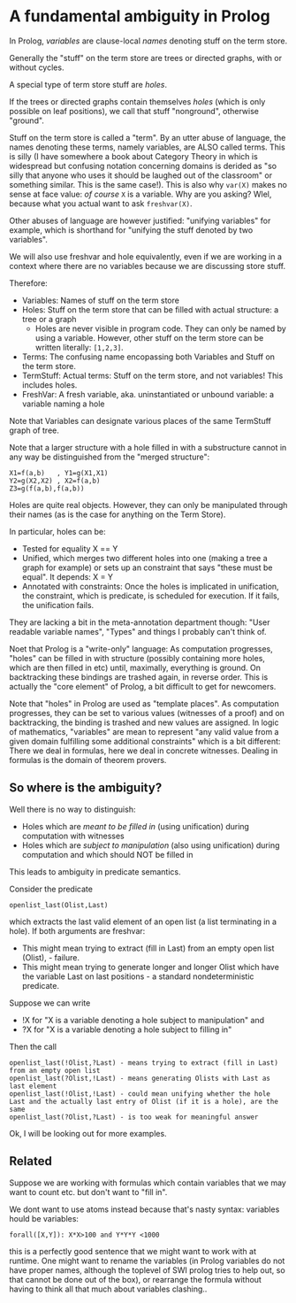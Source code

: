 # A fundamental ambiguity in Prolog

In Prolog, _variables_ are clause-local _names_ denoting stuff on the term store.

Generally the "stuff" on the term store are trees or directed graphs, with or without cycles.

A special type of term store stuff are _holes_.

If the trees or directed graphs contain themselves _holes_ (which is only possible on leaf positions), we call that stuff "nonground", otherwise "ground".

Stuff on the term store is called a "term". By an utter abuse of language, the names denoting these terms, namely variables, are ALSO called terms. This
is silly (I have somewhere a book about Category Theory in which is widespread but confusing notation concerning domains is derided as "so silly
that anyone who uses  it should be laughed out of the classroom" or something similar. This is the same case!). This is also why `var(X)` makes
no sense at face value: _of course_ `X` is a variable. Why are you asking? Wlel, because what you actual want to ask `freshvar(X)`.

Other abuses of language are however justified: "unifying variables" for example, which is shorthand for "unifying the stuff denoted by two variables".

We will also use freshvar and hole equivalently, even if we are working in a context where there are no variables because we are discussing store stuff.

Therefore:

- Variables: Names of stuff on the term store
- Holes: Stuff on the term store that can be filled with actual structure: a tree or a graph
   - Holes are never visible in program code. They can only be named by using a variable. However, other stuff on the term store can be written
     literally: `[1,2,3]`.
- Terms: The confusing name encopassing both Variables and Stuff on the term store.
- TermStuff: Actual terms: Stuff on the term store, and not variables! This includes holes.
- FreshVar: A fresh variable, aka. uninstantiated or unbound variable: a variable naming a hole

Note that Variables can designate various places of the same TermStuff graph of tree.

Note that a larger structure with a hole filled in with a substructure cannot in any way be distinguished from the "merged structure":

```
X1=f(a,b)   , Y1=g(X1,X1)  
Y2=g(X2,X2) , X2=f(a,b) 
Z3=g(f(a,b),f(a,b))
```

Holes are quite real objects. However, they can only be manipulated through their names (as is the case for anything on the Term Store).

In particular, holes can be:

- Tested for equality X == Y
- Unified, which merges two different holes into one (making a tree a graph for example) or sets up an constraint that says "these must be equal". It depends: X = Y
- Annotated with constraints: Once the holes is implicated in unification, the constraint, which is predicate, is scheduled for execution. If it fails, the unification fails.

They are lacking a bit in the meta-annotation department though: "User readable variable names", "Types" and things I probably can't think of.

Noet that Prolog is a "write-only" language: As computation progresses, "holes" can be filled in with structure (possibly containing more holes, which
are then filled in etc) until, maximally, everything is ground. On backtracking these bindings are trashed again, in reverse order. This is actually
the "core element" of Prolog, a bit difficult to get for newcomers.

Note that "holes" in Prolog are used as "template places". As computation progresses, they can be set to various values (witnesses of a proof) and
on backtracking, the binding is trashed and new values are assigned. In logic of mathematics, "variables" are mean to represent "any valid value
from a given domain fulfilling some additional constraints" which is a bit different: There we deal in formulas, here we deal in concrete witnesses.
Dealing in formulas is the domain of theorem provers.

## So where is the ambiguity?

Well there is no way to distinguish:

- Holes which are *meant to be filled in* (using unification) during computation with witnesses
- Holes which are *subject to manipulation* (also using unification) during computation and which should NOT be filled in

This leads to ambiguity in predicate semantics.

Consider the predicate

```
openlist_last(Olist,Last)
```

which extracts the last valid element of an open list (a list terminating in a hole). If both arguments are freshvar:

- This might mean trying to extract (fill in Last) from an empty open list (Olist), - failure.
- This might mean trying to generate longer and longer Olist which have the variable Last on last positions - a standard nondeterministic predicate.

Suppose we can write 

- !X for "X is a variable denoting a hole subject to manipulation" and
- ?X for "X is a variable denoting a hole subject to filling in"

Then the call

```
openlist_last(!Olist,?Last) - means trying to extract (fill in Last) from an empty open list
openlist_last(?Olist,!Last) - means generating Olists with Last as last element
openlist_last(!Olist,!Last) - could mean unifying whether the hole Last and the actually last entry of Olist (if it is a hole), are the same
openlist_last(?Olist,?Last) - is too weak for meaningful answer
```

Ok, I will be looking out for more examples.

## Related

Suppose we are working with formulas which contain variables that we may want to count etc. but don't want to "fill in". 

We dont want to use atoms instead because that's nasty syntax: variables hould be variables:

```
forall([X,Y]): X*X>100 and Y*Y*Y <1000 
```

this is a perfectly good sentence that we might want to work with at runtime. One might want to rename the variables (in Prolog
variables do not have proper names, although the toplevel of SWI prolog tries to help out, so that cannot be done out of the box),
or rearrange the formula without having to think all that much about variables clashing..








